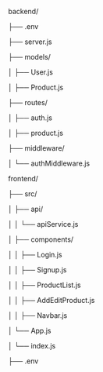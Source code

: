 backend/

├── .env

├── server.js

├── models/

│   ├── User.js

│   ├── Product.js

├── routes/

│   ├── auth.js

│   ├── product.js

├── middleware/

│   └── authMiddleware.js




frontend/

├── src/

│   ├── api/

│   │   └── apiService.js

│   ├── components/

│   │   ├── Login.js

│   │   ├── Signup.js

│   │   ├── ProductList.js

│   │   ├── AddEditProduct.js

│   │   ├── Navbar.js

│   └── App.js

│   └── index.js

├── .env
